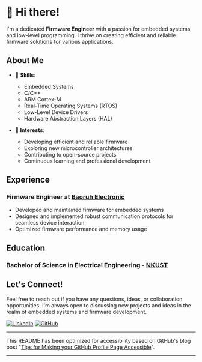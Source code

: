 # 👋 Hi there!

I'm a dedicated **Firmware Engineer** with a passion for embedded systems and 
low-level programming. I thrive on creating efficient and reliable firmware 
solutions for various applications.

## About Me

- 🔧 **Skills**:
  - Embedded Systems
  - C/C++
  - ARM Cortex-M
  - Real-Time Operating Systems (RTOS)
  - Low-Level Device Drivers
  - Hardware Abstraction Layers (HAL)

- 🌟 **Interests**:
  - Developing efficient and reliable firmware
  - Exploring new microcontroller architectures
  - Contributing to open-source projects
  - Continuous learning and professional development

## Experience

### Firmware Engineer at [Baoruh Electronic](http://www.baoruh.com.tw)
- Developed and maintained firmware for embedded systems
- Designed and implemented robust communication protocols for seamless device interaction
- Optimized firmware performance and memory usage

## Education

### Bachelor of Science in Electrical Engineering - [NKUST](https://www.nkust.edu.tw)

## Let's Connect!

Feel free to reach out if you have any questions, ideas, or collaboration 
opportunities. I'm always open to discussing new projects and ideas in the 
realm of embedded systems and firmware development.

[![LinkedIn](https://img.shields.io/badge/LinkedIn-Profile-blue)](https://www.linkedin.com/in/josepho0918)
[![GitHub](https://img.shields.io/badge/GitHub-Profile-black)](https://github.com/josepho0918)

---

This README has been optimized for accessibility based on GitHub's blog post 
"[Tips for Making your GitHub Profile Page Accessible](https://github.blog/2023-10-26-5-tips-for-making-your-github-profile-page-accessible)".

---